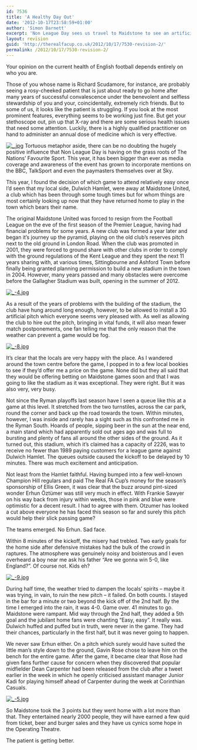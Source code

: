 ```yaml
---
id: 7536
title: 'A Healthy Day Out'
date: '2012-10-17T23:58:59+01:00'
author: 'Simon Barnett'
excerpt: 'Non League Day sees us travel to Maidstone to see an artificial pitch, a drubbing and a lot of football supporters in one place.'
layout: revision
guid: 'http://therealfacup.co.uk/2012/10/17/7530-revision-2/'
permalink: /2012/10/17/7530-revision-2/
---
```


Your opinion on the current health of English football depends entirely on who you are.

Those of you whose name is Richard Scudamore, for instance, are probably seeing a rosy-cheeked patient that is just about ready to go home after many years of successful convalescence under the benevolent and selfless stewardship of you and your, coincidentally, extremely rich friends. But to some of us, it looks like the patient is struggling. If you look at the most prominent features, everything seems to be working just fine. But get your stethoscope out, pin up that X-ray and there are some serious health issues that need some attention. Luckily, there is a highly qualified practitioner on hand to administer an annual dose of medicine which is very effective.

[![_.jpg](http://lh5.ggpht.com/-vjNHRUIN7FE/UHxd_NPUKxI/AAAAAAAACDc/ecjFB6Me5aI/h320/_.jpg)](http://lh5.ggpht.com/-vjNHRUIN7FE/UHxd_NPUKxI/AAAAAAAACDc/ecjFB6Me5aI/w800/_.jpg) Tortuous metaphor aside, there can be no doubting the hugely positive influence that Non League Day is having on the grass roots of The Nations’ Favourite Sport. This year, it has been bigger than ever as media coverage and awareness of the event has grown to incorporate mentions on the BBC, TalkSport and even the paymasters themselves over at Sky.

This year, I found the decision of which game to attend relatively easy once I’d seen that my local side, Dulwich Hamlet, were away at Maidstone United, a club which has been through some tough times but for whom things are most certainly looking up now that they have returned home to play in the town which bears their name.

The original Maidstone United was forced to resign from the Football League on the eve of the first season of the Premier League, having had financial problems for some years. A new club was formed a year later and began it’s journey up the pyramid, playing on the old club’s reserves pitch next to the old ground in London Road. When the club was promoted in 2001, they were forced to ground share with other clubs in order to comply with the ground regulations of the Kent League and they spent the next 11 years sharing with, at various times, Sittingbourne and Ashford Town before finally being granted planning permission to build a new stadium in the town in 2004. However, many years passed and many obstacles were overcome before the Gallagher Stadium was built, opening in the summer of 2012.

[![_-4.jpg](http://lh4.ggpht.com/-_OJ8FeDLN0Y/UHxePB-HW9I/AAAAAAAACD0/QaDzxbtIFxc/h320/_-4.jpg)](http://lh4.ggpht.com/-_OJ8FeDLN0Y/UHxePB-HW9I/AAAAAAAACD0/QaDzxbtIFxc/w800/_-4.jpg)

As a result of the years of problems with the building of the stadium, the club have hung around long enough, however, to be allowed to install a 3G artificial pitch which everyone seems very pleased with. As well as allowing the club to hire out the pitch, bringing in vital funds, it will also mean fewer match postponements, one fan telling me that the only reason that the weather can prevent a game would be fog.

[![_-8.jpg](http://lh3.ggpht.com/-gKvc-t2F2ds/UHxekvgsdXI/AAAAAAAACEY/VIrJ3CBr9qE/h320/_-8.jpg)](http://lh3.ggpht.com/-gKvc-t2F2ds/UHxekvgsdXI/AAAAAAAACEY/VIrJ3CBr9qE/w800/_-8.jpg)

It’s clear that the locals are very happy with the place. As I wandered around the town centre before the game, I popped in to a few local bookies to see if they’d offer me a price on the game. None did but they all said that they would be offering betting on Maidstone games soon and that I was going to like the stadium as it was exceptional. They were right. But it was also very, very busy.

Not since the Ryman playoffs last season have I seen a queue like this at a game at this level. It stretched from the two turnstiles, across the car park, round the corner and back up the road towards the town. Within minutes, however, I was inside and rarely has a sight such as this confronted me in the Ryman South. Hoards of people, sipping beer in the sun at the near end, a main stand which had apparently sold out ages ago and was full to bursting and plenty of fans all around the other sides of the ground. As it turned out, this stadium, which it’s claimed has a capacity of 2226, was to receive no fewer than 1989 paying customers for a league game against Dulwich Hamlet. The queues outside caused the kickoff to be delayed by 10 minutes. There was much excitement and anticipation.

Not least from the Hamlet faithful. Having bumped into a few well-known Champion Hill regulars and paid The Real FA Cup’s money for the season’s sponsorship of Ellis Green, it was clear that the buzz around pint-sized wonder Erhun Öztümer was still very much in effect. With Frankie Sawyer on his way back from injury within weeks, those in pink and blue were optimistic for a decent result. I had to agree with them. Otzumer has looked a cut above everyone he has faced this season so far and surely this pitch would help their slick passing game?

The teams emerged. No Erhun. Sad face.

Within 8 minutes of the kickoff, the misery had trebled. Two early goals for the home side after defensive mistakes had the bulk of the crowd in raptures. The atmosphere was genuinely noisy and boisterous and I even overheard a boy near me ask his father “Are we gonna win 5-0, like England?”. Of course not. Kids eh?

[![_-9.jpg](http://lh4.ggpht.com/-exq_0W26hXs/UHxerZNKgpI/AAAAAAAACEg/w6mgDkOmots/h320/_-9.jpg)](http://lh4.ggpht.com/-exq_0W26hXs/UHxerZNKgpI/AAAAAAAACEg/w6mgDkOmots/w800/_-9.jpg)

During half time, the weather tried to dampen the locals’ spirits – maybe it was trying, in vain, to ruin the new pitch – it failed. On both counts. I stayed in the bar for a minute or two beyond the kick off of the 2nd half. By the time I emerged into the rain, it was 4-0. Game over. 41 minutes to go. Maidstone were rampant. Mid way through the 2nd half, they added a 5th goal and the jubilant home fans were chanting “Easy, easy”. It really was. Dulwich huffed and puffed but in truth, were never in the game. They had their chances, particularly in the first half, but it was never going to happen.

We never saw Erhun either. On a pitch which surely would have suited the little man’s style down to the ground, Gavin Rose chose to leave him on the bench for the entire game. After the game, it became clear that Rose had given fans further cause for concern when they discovered that popular midfielder Dean Carpenter had been released from the club after a tweet earlier in the week in which he openly criticised assistant manager Junior Kadi for playing himself ahead of Carpenter during the week at Corinthian Casuals.

[![_-5.jpg](http://lh3.ggpht.com/-cXfCejqupH4/UHxeU60jLKI/AAAAAAAACD8/jxGVg_vnh24/h320/_-5.jpg)](http://lh3.ggpht.com/-cXfCejqupH4/UHxeU60jLKI/AAAAAAAACD8/jxGVg_vnh24/w800/_-5.jpg)

So Maidstone took the 3 points but they went home with a lot more than that. They entertained nearly 2000 people, they will have earned a few quid from ticket, beer and burger sales and they have us cynics some hope in the Operating Theatre.

The patient is getting better.